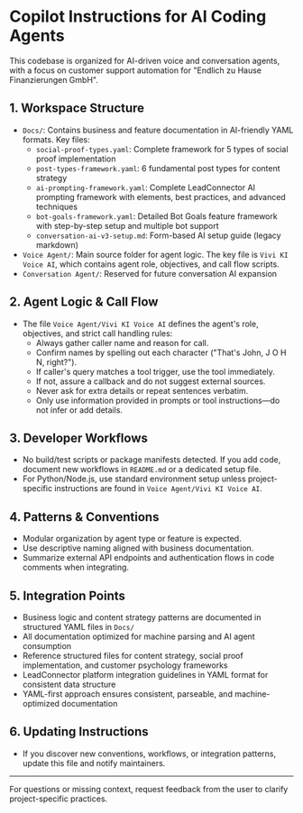 
# Copilot Instructions for AI Coding Agents

This codebase is organized for AI-driven voice and conversation agents, with a focus on customer support automation for "Endlich zu Hause Finanzierungen GmbH".

## 1. Workspace Structure
- `Docs/`: Contains business and feature documentation in AI-friendly YAML formats. Key files:
  - `social-proof-types.yaml`: Complete framework for 5 types of social proof implementation
  - `post-types-framework.yaml`: 6 fundamental post types for content strategy
  - `ai-prompting-framework.yaml`: Complete LeadConnector AI prompting framework with elements, best practices, and advanced techniques
  - `bot-goals-framework.yaml`: Detailed Bot Goals feature framework with step-by-step setup and multiple bot support
  - `conversation-ai-v3-setup.md`: Form-based AI setup guide (legacy markdown)
- `Voice Agent/`: Main source folder for agent logic. The key file is `Vivi KI Voice AI`, which contains agent role, objectives, and call flow scripts.
- `Conversation Agent/`: Reserved for future conversation AI expansion

## 2. Agent Logic & Call Flow
- The file `Voice Agent/Vivi KI Voice AI` defines the agent's role, objectives, and strict call handling rules:
	- Always gather caller name and reason for call.
	- Confirm names by spelling out each character ("That's John, J O H N, right?").
	- If caller's query matches a tool trigger, use the tool immediately.
	- If not, assure a callback and do not suggest external sources.
	- Never ask for extra details or repeat sentences verbatim.
	- Only use information provided in prompts or tool instructions—do not infer or add details.

## 3. Developer Workflows
- No build/test scripts or package manifests detected. If you add code, document new workflows in `README.md` or a dedicated setup file.
- For Python/Node.js, use standard environment setup unless project-specific instructions are found in `Voice Agent/Vivi KI Voice AI`.

## 4. Patterns & Conventions
- Modular organization by agent type or feature is expected.
- Use descriptive naming aligned with business documentation.
- Summarize external API endpoints and authentication flows in code comments when integrating.

## 5. Integration Points
- Business logic and content strategy patterns are documented in structured YAML files in `Docs/`
- All documentation optimized for machine parsing and AI agent consumption
- Reference structured files for content strategy, social proof implementation, and customer psychology frameworks
- LeadConnector platform integration guidelines in YAML format for consistent data structure
- YAML-first approach ensures consistent, parseable, and machine-optimized documentation

## 6. Updating Instructions
- If you discover new conventions, workflows, or integration patterns, update this file and notify maintainers.

---

For questions or missing context, request feedback from the user to clarify project-specific practices.
